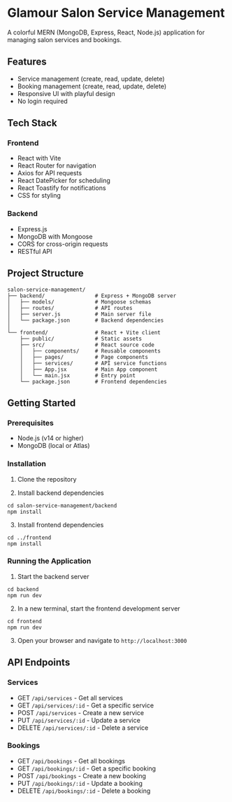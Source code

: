 # Glamour Salon Service Management

A colorful MERN (MongoDB, Express, React, Node.js) application for managing salon services and bookings.

## Features

- Service management (create, read, update, delete)
- Booking management (create, read, update, delete)
- Responsive UI with playful design
- No login required

## Tech Stack

### Frontend
- React with Vite
- React Router for navigation
- Axios for API requests
- React DatePicker for scheduling
- React Toastify for notifications
- CSS for styling

### Backend
- Express.js
- MongoDB with Mongoose
- CORS for cross-origin requests
- RESTful API

## Project Structure

```
salon-service-management/
├── backend/                # Express + MongoDB server
│   ├── models/             # Mongoose schemas
│   ├── routes/             # API routes
│   ├── server.js           # Main server file
│   └── package.json        # Backend dependencies
│
└── frontend/               # React + Vite client
    ├── public/             # Static assets
    ├── src/                # React source code
    │   ├── components/     # Reusable components
    │   ├── pages/          # Page components
    │   ├── services/       # API service functions
    │   ├── App.jsx         # Main App component
    │   └── main.jsx        # Entry point
    └── package.json        # Frontend dependencies
```

## Getting Started

### Prerequisites

- Node.js (v14 or higher)
- MongoDB (local or Atlas)

### Installation

1. Clone the repository

2. Install backend dependencies
```
cd salon-service-management/backend
npm install
```

3. Install frontend dependencies
```
cd ../frontend
npm install
```

### Running the Application

1. Start the backend server
```
cd backend
npm run dev
```

2. In a new terminal, start the frontend development server
```
cd frontend
npm run dev
```

3. Open your browser and navigate to `http://localhost:3000`

## API Endpoints

### Services

- GET `/api/services` - Get all services
- GET `/api/services/:id` - Get a specific service
- POST `/api/services` - Create a new service
- PUT `/api/services/:id` - Update a service
- DELETE `/api/services/:id` - Delete a service

### Bookings

- GET `/api/bookings` - Get all bookings
- GET `/api/bookings/:id` - Get a specific booking
- POST `/api/bookings` - Create a new booking
- PUT `/api/bookings/:id` - Update a booking
- DELETE `/api/bookings/:id` - Delete a booking
